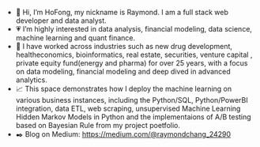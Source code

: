 - :raising_hand: Hi, I’m HoFong, my nickname is Raymond. I am a full stack web developer and data analyst.
- :heartpulse: I’m highly interested in data analysis, financial modeling, data science, machine learning and quant finance. 
- :rocket: I have worked across industries such as new drug development, healtheconomics, bioinformatics, real estate, securities, venture capital , private equity fund(energy and pharma) for over 25 years, with a focus on data modeling, financial modeling and deep dived in advanced analytics.
- :chart_with_upwards_trend: This space demonstrates how I deploy the machine learning on various business instances, including the Python/SQL, Python/PowerBI integration, data ETL, web scraping, unsupervised Machine Learning  Hidden Markov Models in Python and the implementaions of A/B testing based on Bayesian Rule from my project poetfolio. 
- :black_nib: Blog on Medium:  https://medium.com/@raymondchang_24290

<!---
hofong428/hofong428 is a ✨ special ✨ repository because its `README.md` (this file) appears on your GitHub profile.
You can click the Preview link to take a look at your changes.
--->
